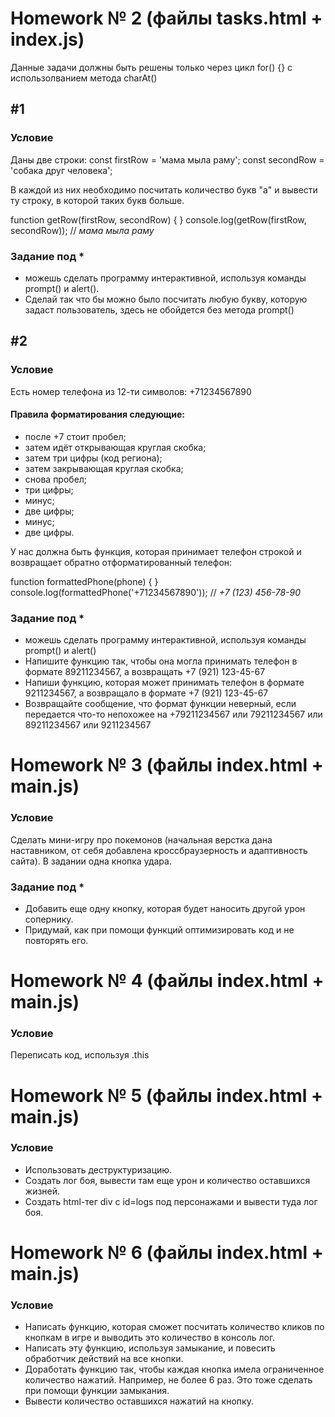 # Homework № 2 (файлы tasks.html + index.js)

Данные задачи должны быть решены только через цикл for() {} с использолванием метода charAt()

## #1
### Условие

Даны две строки:
const firstRow = 'мама мыла раму';
const secondRow = 'собака друг человека';

В каждой из них необходимо посчитать количество букв "а" и вывести ту строку, в которой таких букв больше.

function getRow(firstRow, secondRow) {
}
console.log(getRow(firstRow, secondRow)); // _мама мыла раму_

### Задание под *
* можешь сделать программу интерактивной, используя команды prompt() и alert().
* Сделай так что бы можно было посчитать любую букву, которую задаст пользователь, здесь не обойдется без метода prompt()


## #2
### Условие

Есть номер телефона из 12-ти символов: +71234567890
#### Правила форматирования следующие:
* после +7 стоит пробел;
* затем идёт открывающая круглая скобка;
* затем три цифры (код региона);
* затем закрывающая круглая скобка;
* снова пробел;
* три цифры;
* минус;
* две цифры;
* минус;
* две цифры.

У нас должна быть функция, которая принимает телефон строкой и возвращает обратно отформатированный телефон:

function formattedPhone(phone) {
}
console.log(formattedPhone('+71234567890')); // _+7 (123) 456-78-90_

### Задание под *
* можешь сделать программу интерактивной, используя команды prompt() и alert()
* Напишите функцию так, чтобы она могла принимать телефон в формате 89211234567, а возвращать +7 (921) 123-45-67
* Напиши функцию, которая может принимать телефон в формате 9211234567, а возвращало в формате +7 (921) 123-45-67
* Возвращайте сообщение, что формат функции неверный, если передается что-то непохожее на +79211234567 или 79211234567 или 89211234567 или 9211234567


# Homework № 3 (файлы index.html + main.js)
### Условие
Сделать мини-игру про покемонов (начальная верстка дана наставником, от себя добавлена кроссбраузерность и адаптивность сайта). В задании одна кнопка удара.

### Задание под *
* Добавить еще одну кнопку, которая будет наносить другой урон сопернику.
* Придумай, как при помощи функций оптимизировать код и не повторять его.

# Homework № 4 (файлы index.html + main.js)
### Условие
Переписать код, используя .this

# Homework № 5 (файлы index.html + main.js)
### Условие
* Использовать деструктуризацию.
* Создать лог боя, вывести там еще урон и количество оставшихся жизней. 
* Создать html-тег div с id=logs под персонажами и вывести туда лог боя. 

# Homework № 6 (файлы index.html + main.js)
### Условие
* Написать функцию, которая сможет посчитать количество кликов  по кнопкам в игре и выводить это количество в консоль лог.
* Написать эту функцию, используя замыкание, и повесить обработчик действий на все кнопки.
* Доработать функцию так, чтобы каждая кнопка имела ограниченное количество нажатий. Например, не более 6 раз. Это тоже сделать при помощи функции замыкания.
* Вывести количество оставшихся нажатий на кнопку.


